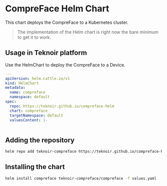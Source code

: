 # CompreFace Helm Chart

This chart deploys the CompreFace to a Kubernetes cluster.

> The implementation of the Helm chart is right now the bare minimum to get it to work.

## Usage in Teknoir platform
Use the HelmChart to deploy the CompreFace to a Device.

```yaml
---
apiVersion: helm.cattle.io/v1
kind: HelmChart
metadata:
  name: compreface
  namespace: default
spec:
  repo: https://teknoir.github.io/compreface-helm
  chart: compreface
  targetNamespace: default
  valuesContent: |-
    
```


## Adding the repository

```bash
helm repo add teknoir-compreface https://teknoir.github.io/compreface-helm/
```

## Installing the chart

```bash
helm install compreface teknoir-compreface/compreface -f values.yaml
```